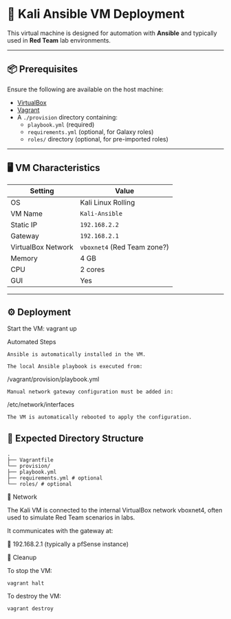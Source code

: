 # 🧪 Kali Ansible VM Deployment

This virtual machine is designed for automation with **Ansible** and typically used in **Red Team** lab environments.

---

## 📦 Prerequisites

Ensure the following are available on the host machine:

- [VirtualBox](https://www.virtualbox.org/)
- [Vagrant](https://www.vagrantup.com/)
- A `./provision` directory containing:
  - `playbook.yml` (required)
  - `requirements.yml` (optional, for Galaxy roles)
  - `roles/` directory (optional, for pre-imported roles)

---

## 🖥️ VM Characteristics

| Setting          | Value                          |
|------------------|--------------------------------|
| OS               | Kali Linux Rolling             |
| VM Name          | `Kali-Ansible`                 |
| Static IP        | `192.168.2.2`                  |
| Gateway          | `192.168.2.1`                  |
| VirtualBox Network | `vboxnet4` (Red Team zone?)  |
| Memory           | 4 GB                           |
| CPU              | 2 cores                        |
| GUI              | Yes                            |

---

## ⚙️ Deployment

Start the VM:
vagrant up

Automated Steps

    Ansible is automatically installed in the VM.

    The local Ansible playbook is executed from:

/vagrant/provision/playbook.yml

    Manual network gateway configuration must be added in:

/etc/network/interfaces

    The VM is automatically rebooted to apply the configuration.

## 📂 Expected Directory Structure
```
.
├── Vagrantfile
└── provision/
├── playbook.yml
├── requirements.yml # optional
└── roles/ # optional
```
📡 Network

The Kali VM is connected to the internal VirtualBox network vboxnet4, often used to simulate Red Team scenarios in labs.

It communicates with the gateway at:

📍 192.168.2.1 (typically a pfSense instance)

🛑 Cleanup

To stop the VM:
```
vagrant halt
```
To destroy the VM:
```
vagrant destroy
```
